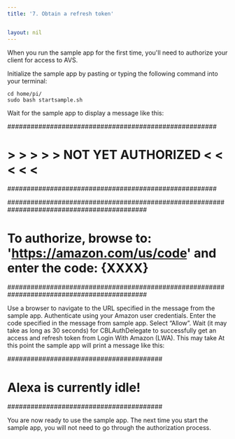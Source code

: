 ```yaml
---
title: '7. Obtain a refresh token'


layout: nil
---
```

When you run the sample app for the first time, you'll need to authorize your client for access to AVS.

Initialize the sample app by pasting or typing the following command into your terminal:


```
cd home/pi/
sudo bash startsample.sh
```

Wait for the sample app to display a message like this:

######################################################
#       > > > > > NOT YET AUTHORIZED < < < < <       #
######################################################

############################################################################################
#     To authorize, browse to: 'https://amazon.com/us/code' and enter the code: {XXXX}     #
############################################################################################

 Use a browser to navigate to the URL specified in the message from the sample app.
    Authenticate using your Amazon user credentials.
    Enter the code specified in the message from sample app.
    Select “Allow”.
Wait (it may take as long as 30 seconds) for CBLAuthDelegate to successfully get an access and refresh token from Login With Amazon (LWA). This may take At this point the sample app will print a message like this:

########################################
#       Alexa is currently idle!       #
########################################

You are now ready to use the sample app. The next time you start the sample app, you will not need to go through the authorization process.


